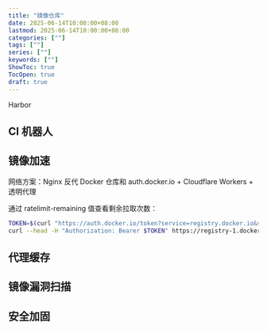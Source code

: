 ```yaml
---
title: "镜像仓库"
date: 2025-06-14T10:00:00+08:00
lastmod: 2025-06-14T10:00:00+08:00
categories: [""]
tags: [""]
series: [""]
keywords: [""]
ShowToc: true
TocOpen: true
draft: true
---
```


Harbor

## CI 机器人

## 镜像加速

网络方案：Nginx 反代 Docker 仓库和 auth.docker.io + Cloudflare Workers + 透明代理

通过 ratelimit-remaining 值查看剩余拉取次数：

```bash
TOKEN=$(curl "https://auth.docker.io/token?service=registry.docker.io&scope=repository:ratelimitpreview/test:pull" | jq -r .token)
curl --head -H "Authorization: Bearer $TOKEN" https://registry-1.docker.io/v2/ratelimitpreview/test/manifests/latest
```

## 代理缓存

## 镜像漏洞扫描

## 安全加固
